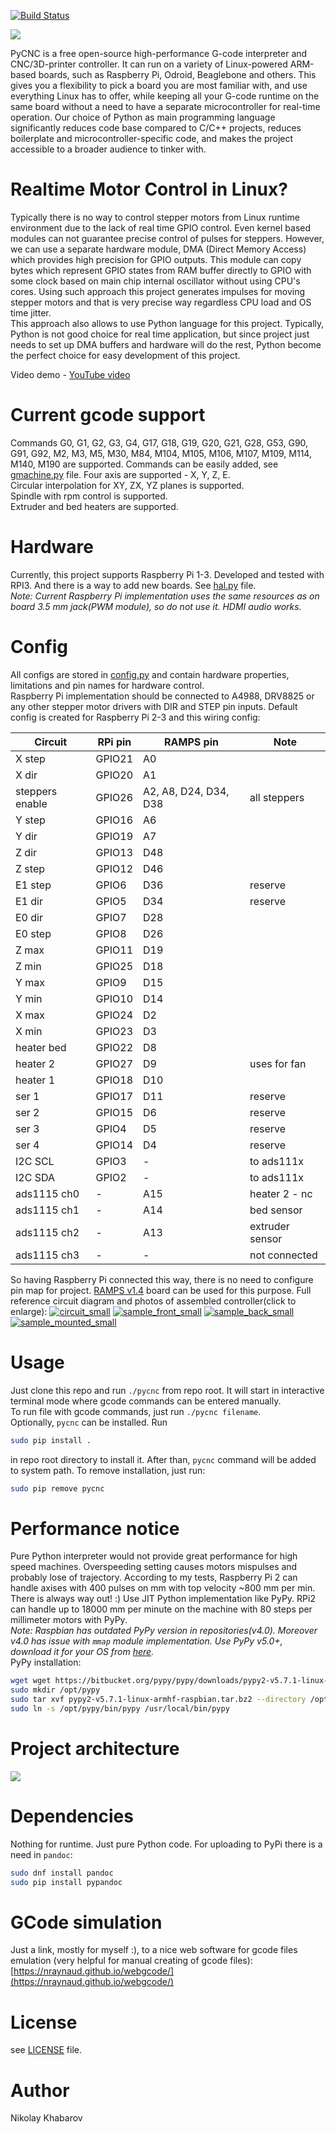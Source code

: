 [![Build Status](https://travis-ci.org/Nikolay-Kha/PyCNC.svg?branch=master)](https://travis-ci.org/Nikolay-Kha/PyCNC)


![](https://cloud.githubusercontent.com/assets/8740775/26766365/14796b54-4999-11e7-8ca2-9428a45878ab.png)  

PyCNC is a free open-source high-performance G-code interpreter and
CNC/3D-printer controller. It can run on a variety of Linux-powered ARM-based
boards, such as Raspberry Pi, Odroid, Beaglebone and others. This gives you a
flexibility to pick a board you are most familiar with, and use everything
Linux has to offer, while keeping all your G-code runtime on the same board
without a need to have a separate microcontroller for real-time operation.
Our choice of Python as main programming language significantly reduces code
base compared to C/C++ projects, reduces boilerplate and microcontroller-specific
code, and makes the project accessible to a broader audience to tinker with.

# Realtime Motor Control in Linux?
Typically there is no way to control stepper motors from Linux runtime
environment due to the lack of real time GPIO control. Even kernel based
modules can not guarantee precise control of pulses for steppers.
However, we can use a separate hardware module, DMA (Direct Memory Access)
which provides high precision for GPIO outputs. This module can copy bytes which
represent GPIO states from RAM buffer directly to GPIO with some clock based
on main chip internal oscillator without using CPU's cores. Using such approach
this project generates impulses for moving stepper motors and that is very
precise way regardless CPU load and OS time jitter.  
This approach also allows to use Python language for this project. Typically,
Python is not good choice for real time application, but since project just
needs to set up DMA buffers and hardware will do the rest, Python become the
perfect choice for easy development of this project.

Video demo - [YouTube video](https://youtu.be/vcedo59raS4)

# Current gcode support
Commands G0, G1, G2, G3, G4, G17, G18, G19, G20, G21, G28, G53, G90, G91, G92,
M2, M3, M5, M30, M84, M104, M105, M106, M107, M109, M114, M140, M190 are
supported. Commands can be easily added, see [gmachine.py](./cnc/gmachine.py)
file.
Four axis are supported - X, Y, Z, E.  
Circular interpolation for XY, ZX, YZ planes is supported.  
Spindle with rpm control is supported.  
Extruder and bed heaters are supported.

# Hardware
Currently, this project supports Raspberry Pi 1-3. Developed and tested with
RPI3. And there is a way to add new boards. See [hal.py](./cnc/hal.py) file.  
_Note: Current Raspberry Pi implementation uses the same resources as on board
3.5 mm jack(PWM module), so do not use it. HDMI audio works._

# Config
All configs are stored in [config.py](./cnc/config.py) and contain hardware
properties, limitations and pin names for hardware control.  
Raspberry Pi implementation should be connected to A4988, DRV8825 or any other
stepper motor drivers with DIR and STEP pin inputs.
Default config is created for Raspberry Pi 2-3 and this wiring config:

|     Circuit     |   RPi pin   |   RAMPS pin              |  Note            |
|-----------------|-------------|--------------------------|------------------|
|     X step      |   GPIO21    |    A0                    |                  |
|     X dir       |   GPIO20    |    A1                    |                  |
| steppers enable |   GPIO26    |    A2, A8, D24, D34, D38 |  all steppers    |
|     Y step      |   GPIO16    |    A6                    |                  |
|     Y dir       |   GPIO19    |    A7                    |                  |
|     Z dir       |   GPIO13    |    D48                   |                  |
|     Z step      |   GPIO12    |    D46                   |                  |
|     E1 step     |   GPIO6     |    D36                   |  reserve         |
|     E1 dir      |   GPIO5     |    D34                   |  reserve         |
|     E0 dir      |   GPIO7     |    D28                   |                  |
|     E0 step     |   GPIO8     |    D26                   |                  |
|     Z max       |   GPIO11    |    D19                   |                  |
|     Z min       |   GPIO25    |    D18                   |                  |
|     Y max       |   GPIO9     |    D15                   |                  |
|     Y min       |   GPIO10    |    D14                   |                  |
|     X max       |   GPIO24    |    D2                    |                  |
|     X min       |   GPIO23    |    D3                    |                  |
|   heater bed    |   GPIO22    |    D8                    |                  |
|    heater 2     |   GPIO27    |    D9                    |  uses for fan    |
|    heater 1     |   GPIO18    |    D10                   |                  |
|     ser 1       |   GPIO17    |    D11                   |  reserve         |
|     ser 2       |   GPIO15    |    D6                    |  reserve         |
|     ser 3       |   GPIO4     |    D5                    |  reserve         |
|     ser 4       |   GPIO14    |    D4                    |  reserve         |
|    I2C SCL      |   GPIO3     |    -                     |  to ads111x      |
|    I2C SDA      |   GPIO2     |    -                     |  to ads111x      |
|  ads1115 ch0    |   -         |    A15                   |  heater 2 - nc   |
|  ads1115 ch1    |   -         |    A14                   |  bed sensor      |
|  ads1115 ch2    |   -         |    A13                   |  extruder sensor |
|  ads1115 ch3    |   -         |    -                     |  not connected   |

So having Raspberry Pi connected this way, there is no need to configure
pin map for project. [RAMPS v1.4](http://reprap.org/wiki/RAMPS_1.4) board can
be used for this purpose. Full reference circuit diagram and photos of
assembled controller(click to enlarge):
[![circuit_small](https://user-images.githubusercontent.com/8740775/28233810-40773186-6902-11e7-8496-5750babfcf44.jpg)](https://user-images.githubusercontent.com/8740775/28233650-d64060e0-6900-11e7-8605-6475384fd2f7.png)
[![sample_front_small](https://user-images.githubusercontent.com/8740775/28233812-407820c8-6902-11e7-8de1-35c03509c0e5.jpg)](https://user-images.githubusercontent.com/8740775/28233649-d6402800-6900-11e7-8dca-cd35c8292e0c.jpg)
[![sample_back_small](https://user-images.githubusercontent.com/8740775/28233879-db96ea1c-6902-11e7-9298-11150476084b.jpg)](https://user-images.githubusercontent.com/8740775/28233648-d63fa0c4-6900-11e7-8fab-2055e035a6cb.jpg)
[![sample_mounted_small](https://user-images.githubusercontent.com/8740775/28233811-40777e8e-6902-11e7-8899-5991860d182c.jpg)](https://user-images.githubusercontent.com/8740775/28233652-d65f82ea-6900-11e7-9e80-d8b0c9238f95.jpg)


# Usage
Just clone this repo and run `./pycnc` from repo root. It will start in
interactive terminal mode where gcode commands can be entered manually.  
To run file with gcode commands, just run `./pycnc filename`.  
Optionally, `pycnc` can be installed. Run
```bash
sudo pip install .
```
in repo root directory to install it. After than, `pycnc` command will be added
to system path. To remove installation, just run:
```bash
sudo pip remove pycnc
```

# Performance notice
Pure Python interpreter would not provide great performance for high speed
machines. Overspeeding setting causes motors mispulses and probably lose of
trajectory. According to my tests, Raspberry Pi 2 can handle axises with 400
 pulses on mm with top velocity ~800 mm per min. There is always way out! :)
Use JIT Python implementation like PyPy. RPi2 can handle up to 18000 mm per
minute on the machine with 80 steps per millimeter motors with PyPy.  
_Note: Raspbian has outdated PyPy version in repositories(v4.0). Moreover v4.0
has issue with `mmap` module implementation. Use PyPy v5.0+, download it for
your OS from [here](https://pypy.org/download.html)._  
PyPy installation:
```bash
wget wget https://bitbucket.org/pypy/pypy/downloads/pypy2-v5.7.1-linux-armhf-raspbian.tar.bz2
sudo mkdir /opt/pypy
sudo tar xvf pypy2-v5.7.1-linux-armhf-raspbian.tar.bz2 --directory /opt/pypy/ --strip-components=1
sudo ln -s /opt/pypy/bin/pypy /usr/local/bin/pypy
```

# Project architecture
![](https://user-images.githubusercontent.com/8740775/27770129-c8c3592c-5f41-11e7-8a9c-254d5a88ed77.png)

# Dependencies
Nothing for runtime. Just pure Python code.
For uploading to PyPi there is a need in `pandoc`:
```bash
sudo dnf install pandoc
sudo pip install pypandoc
```

# GCode simulation
Just a link, mostly for myself :), to a nice web software for gcode files
emulation (very helpful for manual creating of gcode files):
[https://nraynaud.github.io/webgcode/](https://nraynaud.github.io/webgcode/)

# License
see [LICENSE](./LICENSE) file.

# Author
Nikolay Khabarov

